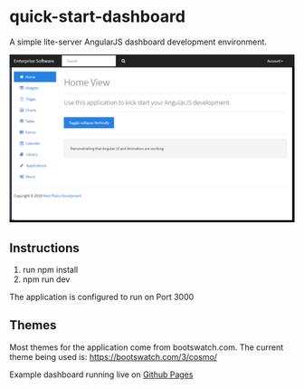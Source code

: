 # quick-start-dashboard
A simple lite-server AngularJS dashboard development environment.

![alt text](dashboard.PNG "Dashboard")

## Instructions
1. run npm install 
1. npm run dev

The application is configured to run on Port 3000

## Themes
Most themes for the application come from bootswatch.com. The current theme being used is: https://bootswatch.com/3/cosmo/

Example dashboard running live on [Github Pages][2]


[1]:http://next.plnkr.co/plunk/QhxVk0WkcHEwavGw
[2]:https://westplainsdev.github.io/dashboard-demo/#/home
